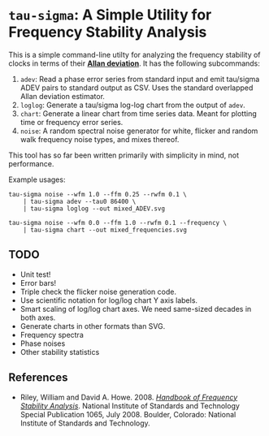`tau-sigma`: A Simple Utility for Frequency Stability Analysis
==============================================================

This is a simple command-line utilty for analyzing the frequency
stability of clocks in terms of their
[**Allan deviation**](http://en.wikipedia.org/wiki/Allan_variance).
It has the following subcommands:

1. `adev`: Read a phase error series from standard input and emit
   tau/sigma ADEV pairs to standard output as CSV.  Uses the standard
   overlapped Allan deviation estimator.
2. `loglog`: Generate a tau/sigma log-log chart from the output of
   `adev`.
3. `chart`: Generate a linear chart from time series data.  Meant for
   plotting time or frequency error series.
4. `noise`: A random spectral noise generator for white, flicker and
   random walk frequency noise types, and mixes thereof.

This tool has so far been written primarily with simplicity in mind,
not performance.

Example usages:

    tau-sigma noise --wfm 1.0 --ffm 0.25 --rwfm 0.1 \
        | tau-sigma adev --tau0 86400 \
        | tau-sigma loglog --out mixed_ADEV.svg

    tau-sigma noise --wfm 0.0 --ffm 1.0 --rwfm 0.1 --frequency \
        | tau-sigma chart --out mixed_frequencies.svg


TODO
----

* Unit test!
* Error bars!
* Triple check the flicker noise generation code.
* Use scientific notation for log/log chart Y axis labels.
* Smart scaling of log/log chart axes.  We need same-sized decades in
  both axes.
* Generate charts in other formats than SVG.
* Frequency spectra
* Phase noises
* Other stability statistics


References
----------

* Riley, William and David A. Howe.  2008.
  [*Handbook of Frequency Stability Analysis*](http://tf.nist.gov/general/pdf/2220.pdf).
  National Institute of Standards and Technology Special Publication
  1065, July 2008. Boulder, Colorado: National Institute of Standards
  and Technology.
